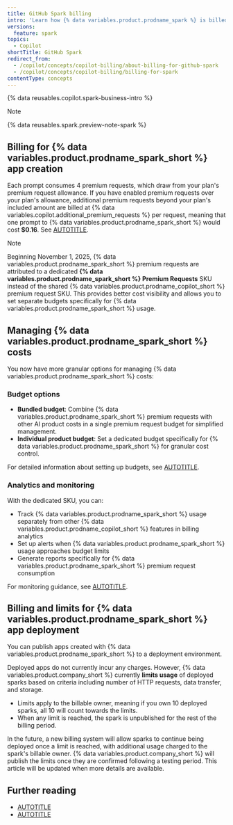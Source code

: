 ```yaml
---
title: GitHub Spark billing
intro: 'Learn how {% data variables.product.prodname_spark %} is billed for users.'
versions:
  feature: spark
topics:
  - Copilot
shortTitle: GitHub Spark
redirect_from:
  - /copilot/concepts/copilot-billing/about-billing-for-github-spark
  - /copilot/concepts/copilot-billing/billing-for-spark
contentType: concepts
---
```


{% data reusables.copilot.spark-business-intro %}

> [!NOTE]
> {% data reusables.spark.preview-note-spark %}

## Billing for {% data variables.product.prodname_spark_short %} app creation

Each prompt consumes 4 premium requests, which draw from your plan's premium request allowance. If you have enabled premium requests over your plan's allowance, additional premium requests beyond your plan's included amount are billed at {% data variables.copilot.additional_premium_requests %} per request, meaning that one prompt to {% data variables.product.prodname_spark_short %} would cost **$0.16**. See [AUTOTITLE](/copilot/concepts/copilot-billing/understanding-and-managing-requests-in-copilot).

> [!NOTE]
> Beginning November 1, 2025, {% data variables.product.prodname_spark_short %} premium requests are attributed to a dedicated **{% data variables.product.prodname_spark_short %} Premium Requests** SKU instead of the shared {% data variables.product.prodname_copilot_short %} premium request SKU. This provides better cost visibility and allows you to set separate budgets specifically for {% data variables.product.prodname_spark_short %} usage.

## Managing {% data variables.product.prodname_spark_short %} costs

You now have more granular options for managing {% data variables.product.prodname_spark_short %} costs:

### Budget options

* **Bundled budget**: Combine {% data variables.product.prodname_spark_short %} premium requests with other AI product costs in a single premium request budget for simplified management.
* **Individual product budget**: Set a dedicated budget specifically for {% data variables.product.prodname_spark_short %} for granular cost control.

For detailed information about setting up budgets, see [AUTOTITLE](/billing/tutorials/set-up-budgets).

### Analytics and monitoring

With the dedicated SKU, you can:

* Track {% data variables.product.prodname_spark_short %} usage separately from other {% data variables.product.prodname_copilot_short %} features in billing analytics
* Set up alerts when {% data variables.product.prodname_spark_short %} usage approaches budget limits
* Generate reports specifically for {% data variables.product.prodname_spark_short %} premium request consumption

For monitoring guidance, see [AUTOTITLE](/copilot/how-tos/manage-and-track-spending/monitor-premium-requests).

## Billing and limits for {% data variables.product.prodname_spark_short %} app deployment

You can publish apps created with {% data variables.product.prodname_spark_short %} to a deployment environment.

Deployed apps do not currently incur any charges. However, {% data variables.product.company_short %} currently **limits usage** of deployed sparks based on criteria including number of HTTP requests, data transfer, and storage.

* Limits apply to the billable owner, meaning if you own 10 deployed sparks, all 10 will count towards the limits.
* When any limit is reached, the spark is unpublished for the rest of the billing period.

In the future, a new billing system will allow sparks to continue being deployed once a limit is reached, with additional usage charged to the spark's billable owner. {% data variables.product.company_short %} will publish the limits once they are confirmed following a testing period. This article will be updated when more details are available.

## Further reading

* [AUTOTITLE](/copilot/responsible-use-of-github-copilot-features/responsible-use-of-github-spark)
* [AUTOTITLE](/copilot/tutorials/building-ai-app-prototypes)
